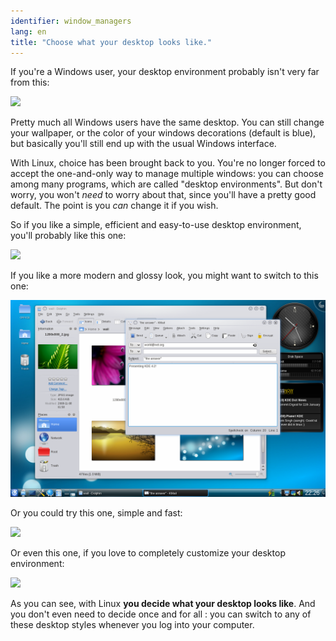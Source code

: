 ```yaml
---
identifier: window_managers
lang: en
title: "Choose what your desktop looks like."
---
```


If you're a Windows user, your desktop environment probably isn't 
very far from this:

<img src="/img/windows_vista.jpg" />

Pretty much all Windows users have the same desktop. You can still 
change your wallpaper, or the color of your windows decorations (default 
is blue), but basically you'll still end up with the usual Windows 
interface.

With Linux, choice has been brought back to you. You're no longer 
forced to accept the one-and-only way to manage multiple windows: you 
can choose among many programs, which are called "desktop environments". But 
don't worry, you won't <i>need</i> to worry about that, since you'll 
have a pretty good default. The point is you <i>can</i> change 
it if you wish.

So if you like a simple, efficient and easy-to-use desktop 
environment, you'll probably like this one:

<img src="/img/ubuntu.jpg"/>

If you like a more modern and glossy look, you might want to switch 
to this one:

<img src="/img/kde.png" />

Or you could try this one, simple and fast:

<img src="/img/xfce.jpg" />

Or even this one, if you love to completely customize your desktop 
environment:

<img src="/img/wm.jpg" />

As you can see, with Linux <b>you decide what your desktop looks 
like</b>. And you don't even need to decide once and for all : you can 
switch to any of these desktop styles whenever you log into your 
computer.




